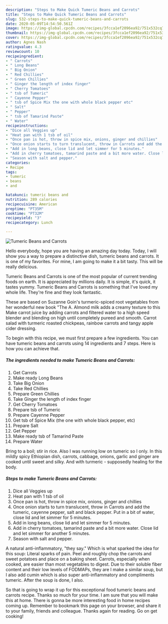 ```yaml
---
description: "Steps to Make Quick Tumeric Beans and Carrots"
title: "Steps to Make Quick Tumeric Beans and Carrots"
slug: 532-steps-to-make-quick-tumeric-beans-and-carrots
date: 2020-05-09T14:54:50.561Z
image: https://img-global.cpcdn.com/recipes/3fcca1ef2096ea92/751x532cq70/tumeric-beans-and-carrots-recipe-main-photo.jpg
thumbnail: https://img-global.cpcdn.com/recipes/3fcca1ef2096ea92/751x532cq70/tumeric-beans-and-carrots-recipe-main-photo.jpg
cover: https://img-global.cpcdn.com/recipes/3fcca1ef2096ea92/751x532cq70/tumeric-beans-and-carrots-recipe-main-photo.jpg
author: Agnes Nash
ratingvalue: 4.3
reviewcount: 10
recipeingredient:
- " Carrots"
- " Long Beans"
- " Big Onion"
- " Red Chillies"
- " Green Chillies"
- " Ginger the length of index finger"
- " Cherry Tomatoes"
- " tsb of Tumeric"
- " Cayenne Pepper"
- " tsb of Spice Mix the one with whole black pepper etc"
- " Salt"
- " Pepper"
- " tsb of Tamarind Paste"
- " Water"
recipeinstructions:
- "Dice all Veggies up"
- "Heat pan with 1 tsb of oil"
- "Once pan is hot, throw in spice mix, onions, ginger and chillies"
- "Once onion starts to turn translucent, throw in Carrots and add the tumeric, cayenne pepper, salt and black pepper. Put in a bit of water, close lid and let simmer for 5 minutes."
- "Add in long beans, close lid and let simmer for 5 minutes."
- "Add in cherry tomatoes, tamarind paste and a bit more water. Close lid and let simmer for another 5 minutes."
- "Season with salt and pepper."
categories:
- Recipe
tags:
- tumeric
- beans
- and

katakunci: tumeric beans and 
nutrition: 289 calories
recipecuisine: American
preptime: "PT35M"
cooktime: "PT32M"
recipeyield: "3"
recipecategory: Lunch

---
```



![Tumeric Beans and Carrots](https://img-global.cpcdn.com/recipes/3fcca1ef2096ea92/751x532cq70/tumeric-beans-and-carrots-recipe-main-photo.jpg)

Hello everybody, hope you are having an amazing day today. Today, I will show you a way to prepare a distinctive dish, tumeric beans and carrots. It is one of my favorites. For mine, I am going to make it a bit tasty. This will be really delicious.

Tumeric Beans and Carrots is one of the most popular of current trending foods on earth. It is appreciated by millions daily. It is simple, it's quick, it tastes yummy. Tumeric Beans and Carrots is something that I've loved my whole life. They're fine and they look fantastic.

These are based on Suzanne Goin&#39;s turmeric-spiced root vegetables from her wonderful new book &#34;The A. Almond milk adds a creamy texture to this Make carrot juice by adding carrots and filtered water to a high speed blender and blending on high until completely pureed and smooth. Carrot salad with turmeric roasted chickpeas, rainbow carrots and tangy apple cider dressing.


To begin with this recipe, we must first prepare a few ingredients. You can have tumeric beans and carrots using 14 ingredients and 7 steps. Here is how you can achieve that.

<!--inarticleads1-->

##### The ingredients needed to make Tumeric Beans and Carrots:

1. Get  Carrots
1. Make ready  Long Beans
1. Take  Big Onion
1. Take  Red Chillies
1. Prepare  Green Chillies
1. Take  Ginger the length of index finger
1. Get  Cherry Tomatoes
1. Prepare  tsb of Tumeric
1. Prepare  Cayenne Pepper
1. Get  tsb of Spice Mix (the one with whole black pepper, etc)
1. Prepare  Salt
1. Get  Pepper
1. Make ready  tsb of Tamarind Paste
1. Prepare  Water


Bring to a boil; stir in rice. Also I was running low on tumeric so I only. In this mildly spicy Ethiopian dish, carrots, cabbage, onions, garlic and ginger are cooked until sweet and silky. And with turmeric - supposedly healing for the body. 

<!--inarticleads2-->

##### Steps to make Tumeric Beans and Carrots:

1. Dice all Veggies up
1. Heat pan with 1 tsb of oil
1. Once pan is hot, throw in spice mix, onions, ginger and chillies
1. Once onion starts to turn translucent, throw in Carrots and add the tumeric, cayenne pepper, salt and black pepper. Put in a bit of water, close lid and let simmer for 5 minutes.
1. Add in long beans, close lid and let simmer for 5 minutes.
1. Add in cherry tomatoes, tamarind paste and a bit more water. Close lid and let simmer for another 5 minutes.
1. Season with salt and pepper.


A natural anti-inflammatory, &#34;they say.&#34; Which is what sparked the idea for this soup: Literal sparks of pain. Peel and roughly chop the carrots and sweet potatoes and place on a baking sheet. Carrots, especially when cooked, are easier than most vegetables to digest. Due to their soluble fiber content and their low levels of FODMAPs, they are I make a similar soup, but I also add cumin which is also super anti-inflammatory and compliments tumeric. After the soup is done, I also. 

So that is going to wrap it up for this exceptional food tumeric beans and carrots recipe. Thanks so much for your time. I am sure that you will make this at home. There is gonna be more interesting food in home recipes coming up. Remember to bookmark this page on your browser, and share it to your family, friends and colleague. Thanks again for reading. Go on get cooking!

